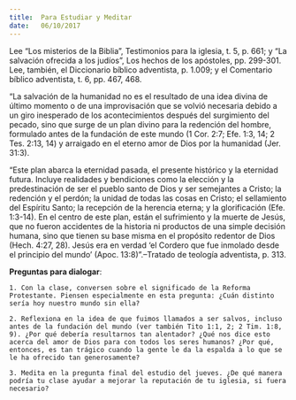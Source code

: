 ```yaml
---
title:  Para Estudiar y Meditar
date:   06/10/2017
---
```


Lee “Los misterios de la Biblia”, Testimonios para la iglesia, t. 5, p. 661; y “La salvación ofrecida a los judíos”, Los hechos de los apóstoles, pp. 299-301. Lee, también, el Diccionario bíblico adventista, p. 1.009; y el Comentario bíblico adventista, t. 6, pp. 467, 468.

“La salvación de la humanidad no es el resultado de una idea divina de último momento o de una improvisación que se volvió necesaria debido a un giro inesperado de los acontecimientos después del surgimiento del pecado, sino que surge de un plan divino para la redención del hombre, formulado antes de la fundación de este mundo (1 Cor. 2:7; Efe. 1:3, 14; 2 Tes. 2:13, 14) y arraigado en el eterno amor de Dios por la humanidad (Jer. 31:3).

“Este plan abarca la eternidad pasada, el presente histórico y la eternidad futura. Incluye realidades y bendiciones como la elección y la predestinación de ser el pueblo santo de Dios y ser semejantes a Cristo; la redención y el perdón; la unidad de todas las cosas en Cristo; el sellamiento del Espíritu Santo; la recepción de la herencia eterna; y la glorificación (Efe. 1:3-14). En el centro de este plan, están el sufrimiento y la muerte de Jesús, que no fueron accidentes de la historia ni productos de una simple decisión humana, sino que tienen su base misma en el propósito redentor de Dios (Hech. 4:27, 28). Jesús era en verdad ‘el Cordero que fue inmolado desde el principio del mundo’ (Apoc. 13:8)”.–Tratado de teología adventista, p. 313.

**Preguntas para dialogar**:

`1. Con la clase, conversen sobre el significado de la Reforma Protestante. Piensen especialmente en esta pregunta: ¿Cuán distinto sería hoy nuestro mundo sin ella?`

`2. Reflexiona en la idea de que fuimos llamados a ser salvos, incluso antes de la fundación del mundo (ver también Tito 1:1, 2; 2 Tim. 1:8, 9). ¿Por qué debería resultarnos tan alentador? ¿Qué nos dice esto acerca del amor de Dios para con todos los seres humanos? ¿Por qué, entonces, es tan trágico cuando la gente le da la espalda a lo que se le ha ofrecido tan generosamente?`

`3. Medita en la pregunta final del estudio del jueves. ¿De qué manera podría tu clase ayudar a mejorar la reputación de tu iglesia, si fuera necesario?`